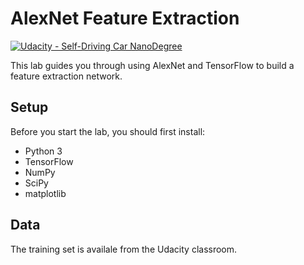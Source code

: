 # AlexNet Feature Extraction
[![Udacity - Self-Driving Car NanoDegree](https://s3.amazonaws.com/udacity-sdc/github/shield-carnd.svg)](http://www.udacity.com/drive)

This lab guides you through using AlexNet and TensorFlow to build a feature extraction network.

## Setup
Before you start the lab, you should first install:
* Python 3
* TensorFlow
* NumPy
* SciPy
* matplotlib
 
## Data
The training set is availale from the Udacity classroom. 
